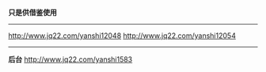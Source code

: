 **只是供借鉴使用** 

----------------------

http://www.jq22.com/yanshi12048
http://www.jq22.com/yanshi12054

----------
**后台**
http://www.jq22.com/yanshi1583